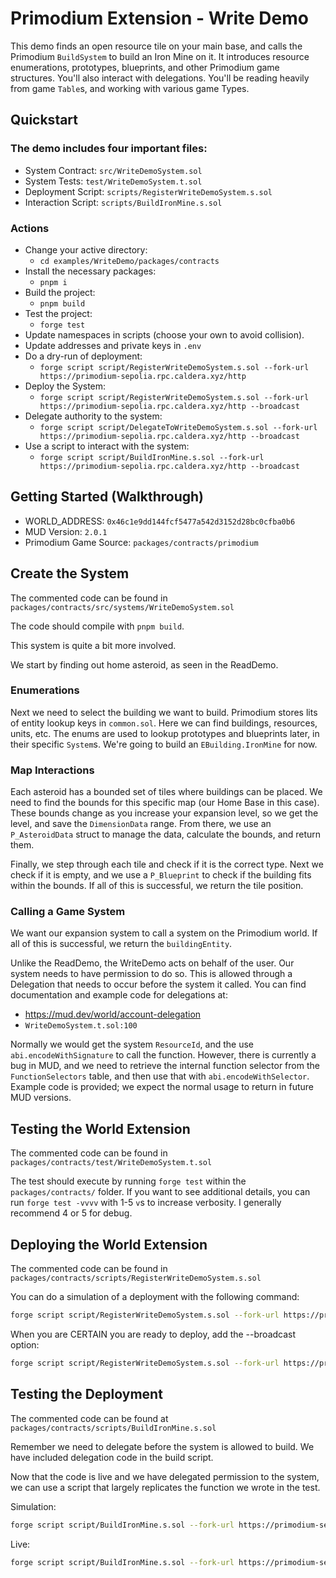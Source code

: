 # Primodium Extension - Write Demo

This demo finds an open resource tile on your main base, and calls the Primodium `BuildSystem` to build an Iron Mine on it. It introduces resource enumerations, prototypes, blueprints, and other Primodium game structures. You'll also interact with delegations. You'll be reading heavily from game `Table`s, and working with various game Types.

## Quickstart

### The demo includes four important files:

- System Contract: `src/WriteDemoSystem.sol`
- System Tests: `test/WriteDemoSystem.t.sol`
- Deployment Script: `scripts/RegisterWriteDemoSystem.s.sol`
- Interaction Script: `scripts/BuildIronMine.s.sol`

### Actions

- Change your active directory:
  - `cd examples/WriteDemo/packages/contracts`
- Install the necessary packages:
  - `pnpm i`
- Build the project:
  - `pnpm build`
- Test the project:
  - `forge test`
- Update namespaces in scripts (choose your own to avoid collision).
- Update addresses and private keys in `.env`
- Do a dry-run of deployment:
  - `forge script script/RegisterWriteDemoSystem.s.sol --fork-url https://primodium-sepolia.rpc.caldera.xyz/http`
- Deploy the System:
  - `forge script script/RegisterWriteDemoSystem.s.sol --fork-url https://primodium-sepolia.rpc.caldera.xyz/http --broadcast`
- Delegate authority to the system:
  - `forge script script/DelegateToWriteDemoSystem.s.sol --fork-url https://primodium-sepolia.rpc.caldera.xyz/http --broadcast`
- Use a script to interact with the system:
  - `forge script script/BuildIronMine.s.sol --fork-url https://primodium-sepolia.rpc.caldera.xyz/http --broadcast`

## Getting Started (Walkthrough)

- WORLD_ADDRESS: `0x46c1e9dd144fcf5477a542d3152d28bc0cfba0b6`
- MUD Version: `2.0.1`
- Primodium Game Source: `packages/contracts/primodium`

## Create the System

The commented code can be found in `packages/contracts/src/systems/WriteDemoSystem.sol`

The code should compile with `pnpm build`.

This system is quite a bit more involved.

We start by finding out home asteroid, as seen in the ReadDemo.

### Enumerations

Next we need to select the building we want to build. Primodium stores lits of entity lookup keys in `common.sol`. Here we can find buildings, resources, units, etc. The enums are used to lookup prototypes and blueprints later, in their specific `System`s. We're going to build an `EBuilding.IronMine` for now.

### Map Interactions

Each asteroid has a bounded set of tiles where buildings can be placed. We need to find the bounds for this specific map (our Home Base in this case). These bounds change as you increase your expansion level, so we get the level, and save the `DimensionData` range. From there, we use an `P_AsteroidData` struct to manage the data, calculate the bounds, and return them.

Finally, we step through each tile and check if it is the correct type. Next we check if it is empty, and we use a `P_Blueprint` to check if the building fits within the bounds. If all of this is successful, we return the tile position.

### Calling a Game System

We want our expansion system to call a system on the Primodium world. If all of this is successful, we return the `buildingEntity`.

Unlike the ReadDemo, the WriteDemo acts on behalf of the user. Our system needs to have permission to do so. This is allowed through a Delegation that needs to occur before the system it called. You can find documentation and example code for delegations at:

- https://mud.dev/world/account-delegation
- `WriteDemoSystem.t.sol:100`

Normally we would get the system `ResourceId`, and the use `abi.encodeWithSignature` to call the function. However, there is currently a bug in MUD, and we need to retrieve the internal function selector from the `FunctionSelectors` table, and then use that with `abi.encodeWithSelector`. Example code is provided; we expect the normal usage to return in future MUD versions.

## Testing the World Extension

The commented code can be found in `packages/contracts/test/WriteDemoSystem.t.sol`

The test should execute by running `forge test` within the `packages/contracts/` folder. If you want to see additional details, you can run `forge test -vvvv` with 1-5 `v`s to increase verbosity. I generally recommend 4 or 5 for debug.

## Deploying the World Extension

The commented code can be found in `packages/contracts/scripts/RegisterWriteDemoSystem.s.sol`

You can do a simulation of a deployment with the following command:

```bash
forge script script/RegisterWriteDemoSystem.s.sol --fork-url https://primodium-sepolia.rpc.caldera.xyz/http
```

When you are CERTAIN you are ready to deploy, add the --broadcast option:

```bash
forge script script/RegisterWriteDemoSystem.s.sol --fork-url https://primodium-sepolia.rpc.caldera.xyz/http --broadcast
```

## Testing the Deployment

The commented code can be found at `packages/contracts/scripts/BuildIronMine.s.sol`

Remember we need to delegate before the system is allowed to build. We have included delegation code in the build script.

Now that the code is live and we have delegated permission to the system, we can use a script that largely replicates the function we wrote in the test.

Simulation:

```bash
forge script script/BuildIronMine.s.sol --fork-url https://primodium-sepolia.rpc.caldera.xyz/http
```

Live:

```bash
forge script script/BuildIronMine.s.sol --fork-url https://primodium-sepolia.rpc.caldera.xyz/http --broadcast
```
